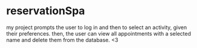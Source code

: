 # reservationSpa

my project prompts the user to log in and then to select an activity, given their preferences. then, the user can view all appointments with a selected name and delete them from the database. <3
